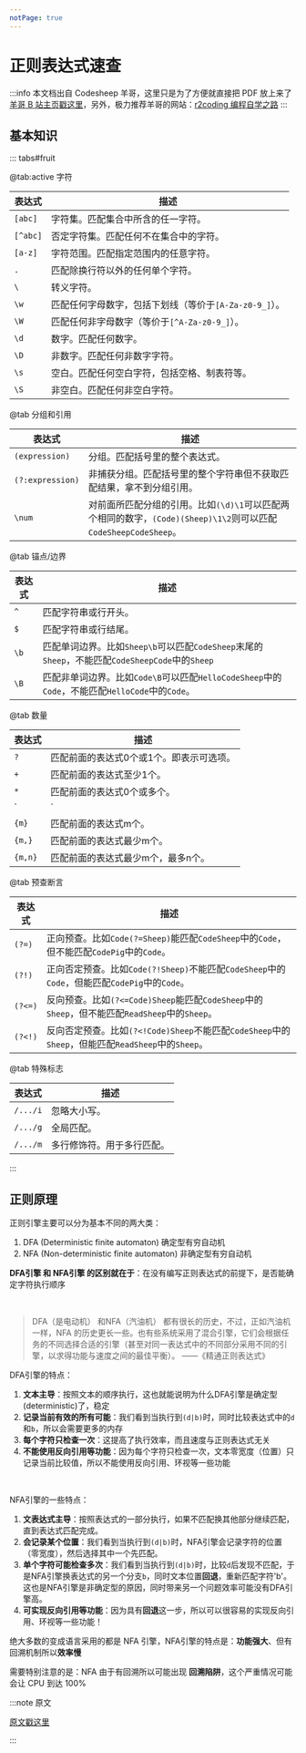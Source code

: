 ```yaml
---
notPage: true
---
```




# 正则表达式速查

:::info
本文档出自 Codesheep 羊哥，这里只是为了方便就直接把 PDF 放上来了  
[羊哥 B 站主页戳这里](https://space.bilibili.com/384068749?spm_id_from=333.337.0.0)，另外，极力推荐羊哥的网站：[r2coding 编程自学之路](https://r2coding.com/)
:::









## 基本知识






::: tabs#fruit


@tab:active 字符

| **表达式** | **描述**                                               |
| ---------- | ------------------------------------------------------ |
| `[abc]`    | 字符集。匹配集合中所含的任一字符。                     |
| `[^abc]`   | 否定字符集。匹配任何不在集合中的字符。                 |
| `[a-z]`    | 字符范围。匹配指定范围内的任意字符。                   |
| `.`        | 匹配除换行符以外的任何单个字符。                       |
| `\`        | 转义字符。                                             |
| `\w`       | 匹配任何字母数字，包括下划线（等价于`[A-Za-z0-9_]`）。 |
| `\W`       | 匹配任何非字母数字（等价于`[^A-Za-z0-9_]`）。          |
| `\d`       | 数字。匹配任何数字。                                   |
| `\D`       | 非数字。匹配任何非数字字符。                           |
| `\s`       | 空白。匹配任何空白字符，包括空格、制表符等。           |
| `\S`       | 非空白。匹配任何非空白字符。                           |

@tab 分组和引用

| **表达式**       | **描述**                                                     |
| ---------------- | ------------------------------------------------------------ |
| `(expression)`   | 分组。匹配括号里的整个表达式。                               |
| `(?:expression)` | 非捕获分组。匹配括号里的整个字符串但不获取匹配结果，拿不到分组引用。 |
| `\num`           | 对前面所匹配分组的引用。比如`(\d)\1`可以匹配两个相同的数字，`(Code)(Sheep)\1\2`则可以匹配`CodeSheepCodeSheep`。 |

@tab 锚点/边界

| **表达式** | **描述**                                                     |
| ---------- | ------------------------------------------------------------ |
| `^`        | 匹配字符串或行开头。                                         |
| `$`        | 匹配字符串或行结尾。                                         |
| `\b`       | 匹配单词边界。比如`Sheep\b`可以匹配`CodeSheep`末尾的`Sheep`，不能匹配`CodeSheepCode`中的`Sheep` |
| `\B`       | 匹配非单词边界。比如`Code\B`可以匹配`HelloCodeSheep`中的`Code`，不能匹配`HelloCode`中的`Code`。 |

@tab 数量

| **表达式** | **描述**                                   |
| ---------- | ------------------------------------------ |
| `?`        | 匹配前面的表达式0个或1个。即表示可选项。   |
| `+`        | 匹配前面的表达式至少1个。                  |
| `*`        | 匹配前面的表达式0个或多个。                |
| `|`        | 或运算符。并集，可以匹配符号前后的表达式。 |
| `{m}`      | 匹配前面的表达式m个。                      |
| `{m,}`     | 匹配前面的表达式最少m个。                  |
| `{m,n}`    | 匹配前面的表达式最少m个，最多n个。         |

@tab 预查断言

| **表达式** | **描述**                                                     |
| ---------- | ------------------------------------------------------------ |
| `(?=)`     | 正向预查。比如`Code(?=Sheep)`能匹配`CodeSheep`中的`Code`，但不能匹配`CodePig`中的`Code`。 |
| `(?!)`     | 正向否定预查。比如`Code(?!Sheep)`不能匹配`CodeSheep`中的`Code`，但能匹配`CodePig`中的`Code`。 |
| `(?<=)`    | 反向预查。比如`(?<=Code)Sheep`能匹配`CodeSheep`中的`Sheep`，但不能匹配`ReadSheep`中的`Sheep`。 |
| `(?<!)`    | 反向否定预查。比如`(?<!Code)Sheep`不能匹配`CodeSheep`中的`Sheep`，但能匹配`ReadSheep`中的`Sheep`。 |

@tab 特殊标志

| **表达式** | **描述**                   |
| ---------- | -------------------------- |
| `/.../i`   | 忽略大小写。               |
| `/.../g`   | 全局匹配。                 |
| `/.../m`   | 多行修饰符。用于多行匹配。 |

:::



<ShowPdf filePath="其他" fileName="正则表达式速查备忘手册" />





## 正则原理





正则引擎主要可以分为基本不同的两大类：

1. DFA (Deterministic finite automaton) 确定型有穷自动机
2. NFA (Non-deterministic finite automaton) 非确定型有穷自动机

**DFA引擎 和 NFA引擎 的区别就在于**：在没有编写正则表达式的前提下，是否能确定字符执行顺序

<br/>

> DFA（是电动机） 和NFA（汽油机） 都有很长的历史，不过，正如汽油机一样，NFA 的历史更长一些。也有些系统采用了混合引擎，它们会根据任务的不同选择合适的引擎（甚至对同一表达式中的不同部分采用不同的引擎，以求得功能与速度之间的最佳平衡）。 ——《精通正则表达式》

DFA引擎的特点：

1. **文本主导**：按照文本的顺序执行，这也就能说明为什么DFA引擎是确定型(deterministic)了，稳定
2. **记录当前有效的所有可能**：我们看到当执行到`(d|b)`时，同时比较表达式中的`d`和`b`，所以会需要更多的内存
3. **每个字符只检查一次**：这提高了执行效率，而且速度与正则表达式无关
4. **不能使用反向引用等功能**：因为每个字符只检查一次，文本零宽度（位置）只记录当前比较值，所以不能使用反向引用、环视等一些功能

<br/>



NFA引擎的一些特点：

1. **文表达式主导**：按照表达式的一部分执行，如果不匹配换其他部分继续匹配，直到表达式匹配完成。
2. **会记录某个位置**：我们看到当执行到`(d|b)`时，NFA引擎会记录字符的位置（零宽度），然后选择其中一个先匹配。
3. **单个字符可能检查多次**：我们看到当执行到`(d|b)`时，比较`d`后发现不匹配，于是NFA引擎换表达式的另一个分支`b`，同时文本位置**回退**，重新匹配字符'b'。这也是NFA引擎是非确定型的原因，同时带来另一个问题效率可能没有DFA引擎高。
4. **可实现反向引用等功能**：因为具有**回退**这一步，所以可以很容易的实现反向引用、环视等一些功能！

绝大多数的变成语言采用的都是 NFA 引擎，NFA引擎的特点是：**功能强大**、但有回溯机制所以**效率慢**

需要特别注意的是：NFA 由于有回溯所以可能出现 **回溯陷阱**，这个严重情况可能会让 CPU 到达 100%





:::note 原文

[原文戳这里](https://zhuanlan.zhihu.com/p/107836267)

:::